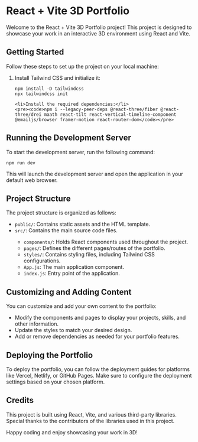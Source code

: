 <h1>React + Vite 3D Portfolio</h1>
  
  <p>Welcome to the React + Vite 3D Portfolio project! This project is designed to showcase your work in an interactive 3D environment using React and Vite.</p>
  
  <h2>Getting Started</h2>
  
  <p>Follow these steps to set up the project on your local machine:</p>
  
  <ol>
    <li>Install Tailwind CSS and initialize it:</li>
    <pre><code>npm install -D tailwindcss
npx tailwindcss init</code></pre>
    
    <li>Install the required dependencies:</li>
    <pre><code>npm i --legacy-peer-deps @react-three/fiber @react-three/drei maath react-tilt react-vertical-timeline-component @emailjs/browser framer-motion react-router-dom</code></pre>
  </ol>
  
  <h2>Running the Development Server</h2>
  
  <p>To start the development server, run the following command:</p>
  
  <pre><code>npm run dev</code></pre>
  
  <p>This will launch the development server and open the application in your default web browser.</p>
  
  <h2>Project Structure</h2>
  
  <p>The project structure is organized as follows:</p>
  
  <ul>
    <li><code>public/</code>: Contains static assets and the HTML template.</li>
    <li><code>src/</code>: Contains the main source code files.</li>
    <ul>
      <li><code>components/</code>: Holds React components used throughout the project.</li>
      <li><code>pages/</code>: Defines the different pages/routes of the portfolio.</li>
      <li><code>styles/</code>: Contains styling files, including Tailwind CSS configurations.</li>
      <li><code>App.js</code>: The main application component.</li>
      <li><code>index.js</code>: Entry point of the application.</li>
    </ul>
  </ul>
  
  <h2>Customizing and Adding Content</h2>
  
  <p>You can customize and add your own content to the portfolio:</p>
  
  <ul>
    <li>Modify the components and pages to display your projects, skills, and other information.</li>
    <li>Update the styles to match your desired design.</li>
    <li>Add or remove dependencies as needed for your portfolio features.</li>
  </ul>
  
  <h2>Deploying the Portfolio</h2>
  
  <p>To deploy the portfolio, you can follow the deployment guides for platforms like Vercel, Netlify, or GitHub Pages. Make sure to configure the deployment settings based on your chosen platform.</p>
  
  <h2>Credits</h2>
  
  <p>This project is built using React, Vite, and various third-party libraries. Special thanks to the contributors of the libraries used in this project.</p>
  
  
  <p>Happy coding and enjoy showcasing your work in 3D!</p>
